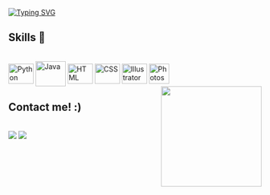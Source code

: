 [![Typing SVG](https://readme-typing-svg.herokuapp.com/?font=Roboto&color=36BCF7FF&size=23&center=true&vCenter=true&width=435&lines=Greetings!+Welcome+to+my+Github,+Jefferson+Souza+A.K.A+Nanan;I'm+a+techonology+student+and+graphic+designer+enthusiastic!+✌)](https://git.io/typing-svg)
  
## Skills 🎯
  
<div style="display: inline_block"><br>
  
<img align="center" alt="Python" height="40" width="50" src="https://icongr.am/devicon/python-plain.svg?size=128&color=ffffff"/>
<img align="center" alt="Java" height="50" width="60" src="https://icongr.am/devicon/java-plain.svg?size=128&color=ffffff"/>
<img align="center" alt="HTML" height="40" width="50" src= "https://icongr.am/devicon/html5-plain.svg?size=128&color=ffffff"/>
<img align="center" alt="CSS" height="40" width="50" src="https://icongr.am/devicon/css3-plain.svg?size=128&color=ffffff"/>
<img align="center" alt="Illustrator" height="40" width="50"  src="https://icongr.am/devicon/illustrator-plain.svg?size=128&color=ffffff" />
<img align="center" alt="Photoshop" height="40" widht="50" src="https://icongr.am/devicon/photoshop-plain.svg?size=128&color=ffffff" />

 <img align="right" src="https://github.com/NaNaN64/Read.me/assets/112595708/d293ab8e-cf5c-46e4-afa6-1ad797cf7f4b" width="200px">
</div>



## Contact me! :)
  
</div>
 

<br>

 
<div> 
  <a href = "mailto:Jeffersonfeitosa64@gmail.com"><img src="https://img.shields.io/badge/Gmail-D14836?style=for-the-badge&logo=gmail&logoColor=white" target="_blank"></a>
  <a href="https://www.linkedin.com/in/jefferson-feitosa-5aa974255" target="_blank"><img src="https://img.shields.io/badge/-LinkedIn-%230077B5?style=for-the-badge&logo=linkedin&logoColor=white" target="_blank"></a> 
